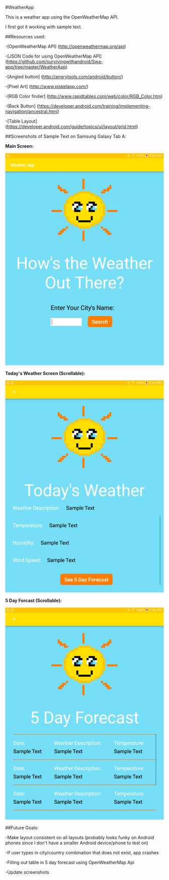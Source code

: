 #WeatherApp

This is a weather app using the OpenWeatherMap API.

I first got it working with sample text.

##Resources used:

-[OpenWeatherMap API] (http://openweathermap.org/api)

-[JSON Code for using OpenWeatherMap API] (https://github.com/survivingwithandroid/Swa-app/tree/master/WeatherApp)

-[Angled button] (http://angrytools.com/android/button/)

-[Pixel Art] (http://www.piskelapp.com/)

-[RGB Color finder] (http://www.rapidtables.com/web/color/RGB_Color.htm)

-[Back Button] (https://developer.android.com/training/implementing-navigation/ancestral.html)

-[Table Layout] (https://developer.android.com/guide/topics/ui/layout/grid.html)


##Screenshots of Sample Text on Samsung Galaxy Tab A:

**Main Screen:**

![Alt text](/app/src/main/res/drawable/main.png?raw=true)

**Today's Weather Screen (Scrollable):**

![Alt text](/app/src/main/res/drawable/todaysweather.png?raw=true)

**5 Day Forcast (Scrollable):**

![Alt text](/app/src/main/res/drawable/fivedayforecast.png?raw=true)

##Future Goals:

-Make layout consistent on all layouts (probably looks funky on Android phones since I don't have a smaller Android device/phone to test on)

-If user types in city/country combination that does not exist, app crashes

-Filling out table in 5 day forecast using OpenWeatherMap Api

-Update screenshots

